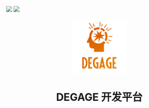 <p style="display:inline">

<img src="https://img.shields.io/badge/build-failing-red.svg?style=for-the-badge&logo=appveyor"/>
<img src="https://img.shields.io/badge/schedule-5%25-yellow.svg?style=for-the-badge&logo=appveyor"/>
</p>

<p align="center">
  <a href="https://material-ui.com/" rel="noopener" target="_blank"><img width="150" src="DEGAGE_LOGO.png" alt="Degage Logo"></a></p>
</p>

<h1 align="center">DEGAGE 开发平台</h1>

<div align="center">